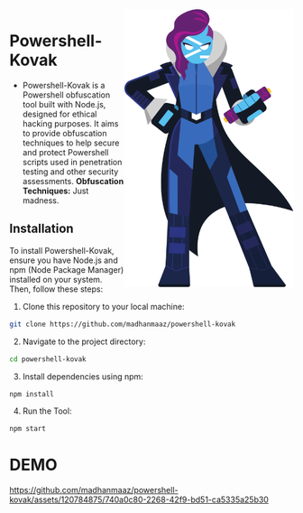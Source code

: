 <img src="./public/assets/src/body.svg" align="right" width=300>


# Powershell-Kovak
- Powershell-Kovak is a Powershell obfuscation tool built with Node.js, designed for ethical hacking purposes. It aims to provide obfuscation techniques to help secure and protect Powershell scripts used in penetration testing and other security assessments. **Obfuscation Techniques:** Just madness.

## Installation

To install Powershell-Kovak, ensure you have Node.js and npm (Node Package Manager) installed on your system. Then, follow these steps:

1. Clone this repository to your local machine:
```bash
git clone https://github.com/madhanmaaz/powershell-kovak
```
2. Navigate to the project directory:
```bash
cd powershell-kovak
```
3. Install dependencies using npm:
```bash
npm install
```
4. Run the Tool:
```bash
npm start
```

# DEMO
https://github.com/madhanmaaz/powershell-kovak/assets/120784875/740a0c80-2268-42f9-bd51-ca5335a25b30

